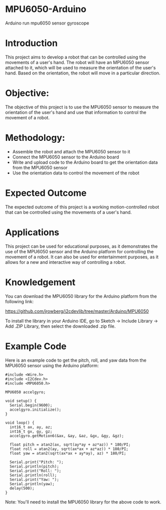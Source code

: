 # MPU6050-Arduino
Arduino run mpu6050 sensor gyroscope

# Introduction
This project aims to develop a robot that can be controlled using the movements of a user's hand. The robot will have an MPU6050 sensor attached to it, which will be used to measure the orientation of the user's hand. Based on the orientation, the robot will move in a particular direction.

# Objective:
The objective of this project is to use the MPU6050 sensor to measure the orientation of the user's hand and use that information to control the movement of a robot.

# Methodology:
- Assemble the robot and attach the MPU6050 sensor to it
- Connect the MPU6050 sensor to the Arduino board
- Write and upload code to the Arduino board to get the orientation data from the MPU6050 sensor
- Use the orientation data to control the movement of the robot

# Expected Outcome
The expected outcome of this project is a working motion-controlled robot that can be controlled using the movements of a user's hand.

# Applications
This project can be used for educational purposes, as it demonstrates the use of the MPU6050 sensor and the Arduino platform for controlling the movement of a robot. It can also be used for entertainment purposes, as it allows for a new and interactive way of controlling a robot.

# Knowledgement
You can download the MPU6050 library for the Arduino platform from the following link:

https://github.com/jrowberg/i2cdevlib/tree/master/Arduino/MPU6050

To install the library in your Arduino IDE, go to Sketch -> Include Library -> Add .ZIP Library, then select the downloaded .zip file.

# Example Code
Here is an example code to get the pitch, roll, and yaw data from the MPU6050 sensor using the Arduino platform:
```
#include <Wire.h> 
#include <I2Cdev.h> 
#include <MPU6050.h> 

MPU6050 accelgyro; 

void setup() { 
  Serial.begin(9600); 
  accelgyro.initialize(); 
} 

void loop() { 
  int16_t ax, ay, az; 
  int16_t gx, gy, gz; 
  accelgyro.getMotion6(&ax, &ay, &az, &gx, &gy, &gz); 
  
  float pitch = atan2(ax, sqrt(ay*ay + az*az)) * 180/PI; 
  float roll = atan2(ay, sqrt(ax*ax + az*az)) * 180/PI; 
  float yaw = atan2(sqrt(ax*ax + ay*ay), az) * 180/PI; 

  Serial.print("Pitch: "); 
  Serial.println(pitch); 
  Serial.print("Roll: "); 
  Serial.println(roll); 
  Serial.print("Yaw: "); 
  Serial.println(yaw); 
  delay(500); 
}
```
Note: You'll need to install the MPU6050 library for the above code to work.
